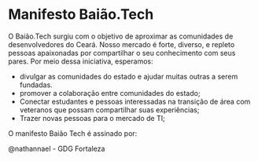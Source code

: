# Manifesto Baião.Tech

O Baião.Tech surgiu com o objetivo de aproximar as comunidades de desenvolvedores do Ceará. Nosso mercado é forte, diverso, e repleto pessoas apaixonadas por compartilhar o seu conhecimento com seus pares. Por meio dessa iniciativa, esperamos:

- divulgar as comunidades do estado e ajudar muitas outras a serem fundadas.
- promover a colaboração entre comunidades do estado;
- Conectar estudantes e pessoas interessadas na transição de área com veteranos que possam compartilhar suas experiências;
- Trazer novas pessoas para o mercado de TI;

O manifesto Baião Tech é assinado por:

@nathannael - GDG Fortaleza 